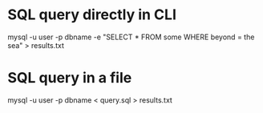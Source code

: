 # SQL query directly in CLI
mysql -u user -p dbname -e "SELECT * FROM some WHERE beyond = the sea" > results.txt

# SQL query in a file
mysql -u user -p dbname < query.sql > results.txt
